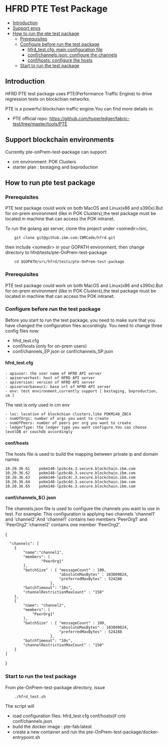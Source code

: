 HFRD PTE Test Package
 ===============

* [Introduction](#introduction)
* [Support envs](#Support-envs)
* [How to run the pte test package](#How-to-run-pte-test-package)
    * [Prerequisites](#prerequisites)
    * [Configure before run the test package](#Configure-before-run-the-test-package)
        * [hfrd_test.cfg: main configuration file](#hfrd_test.cfg)
        * [conf/channels.json: configure the channels](#conf/channels.json)
        * [conf/hosts: configure the hosts](#conf/hosts)
    * [Start to run the test package](#Start-to-run-the-test-package)

## Introduction
HFRD PTE test package uses PTE(Performance Traffic Engine) to drive regression tests on blockchian networks.

PTE is a powerful blockchain traffic engine.You can find more details in:
- PTE official repo:
  https://github.com/hyperledger/fabric-test/tree/master/tools/PTE

## Support blockchain environments
Currently pte-onPrem-test-package can support:
- cm environment: POK Clusters
- starter plan : bxstaging and bxproduction


## How to run pte test package
### Prerequisites
PTE test package could work on both MacOS and Linux(x86 and s390x).But for on-prem environment (like in POK Clusters),the test package must be located in machine that can access the POK intranet.

To run the golang api server, clone this project under
&lt;somedir&gt;/src,

        git clone git@github.ibm.com:IBMCode/hfrd.git

then include &lt;somedir&gt; in your GOPATH
environment, then change directory to hfrd/tests/pte-OnPrem-test-package

        cd $GOPATH/src/hfrd/tests/pte-OnPrem-test-package

### Prerequisites
PTE test package could work on both MacOS and Linux(x86 and s390x).But for on-prem environment (like in POK Clusters),the test package must be located in machine that can access the POK intranet.

### Configure before run the test package
Before you start to run the test package, you need to make sure that you have changed the configuration files accordingly.
You need to change three config files now:
- hfrd_test.cfg
- conf/hosts (only for on-prem users)
- conf/channels_EP.json or conf/channels_SP.json

#### hfrd_test.cfg

    - apiuser: the user name of HFRD API server
    - apiserverhost: host of HFRD API server
    - apiversion: version of HFRD API server
    - apiserverbaseuri: base url of HFRD API server
    - env: test environment,currently support [ bxstaging, bxproduction, cm ]
  The rest is only used in cm env

    - loc: location of blockchian clusters,like POKM148_ZBC4
    - numOfOrgs: number of orgs you want to create
    - numOfPeers: number of peers per org you want to create
    - ledgerType: the ledger type you want configure.You can choose levelDB or couchdb accordingly

#### conf/hosts
The hosts file is used to build the mapping between private ip and domain names

    10.20.36.61    pokm148-lpzbc4a.3.secure.blockchain.ibm.com
    10.20.36.62    pokm148-lpzbc4b.3.secure.blockchain.ibm.com
    10.20.36.63    pokm148-lpzbc4c.3.secure.blockchain.ibm.com
    10.20.36.64    pokm148-lpzbc4d.3.secure.blockchain.ibm.com
    10.20.36.65    pokm148-lpzbc4e.3.secure.blockchain.ibm.com

#### conf/channels_${}.json
The channels.json file is used to configure the channels you want to use in test.
For example: This configuration is applying two channels 'channel1' and 'channel2'.And 'channel1' contains two members 'PeerOrg1' and 'PeerOrg2'.'channel2' contains one member 'PeerOrg2'.


{    

      "channels": [
        {
            "name":"channel1",
            "members": [
                    "PeerOrg1"
            ],
            "batchSize" : { "messageCount" : 100,
                            "absoluteMaxBytes" : 103809024,
                            "preferredMaxBytes" : 524288
                        },
            "batchTimeout": "10s",
            "channelRestrictionMaxCount" : "150"
        },
        {
            "name": "channel2",
            "members": [
                "PeerOrg1"
            ],
            "batchSize" : { "messageCount" : 100,
                            "absoluteMaxBytes" : 103809024,
                            "preferredMaxBytes" : 524288
                        },
            "batchTimeout": "10s",
            "channelRestrictionMaxCount" : "150"
        }
    ]
}

### Start to run the test package
From pte-OnPrem-test-package directory, issue

        ./hfrd_test.sh
The script will
- load configuration files: hfrd_test.cfg conf/hosts(if cm) conf/channels.json
- build the docker image : pte-fab:latest
- create a new container and run the pte-OnPrem-test-package/docker-entrypoint.sh
